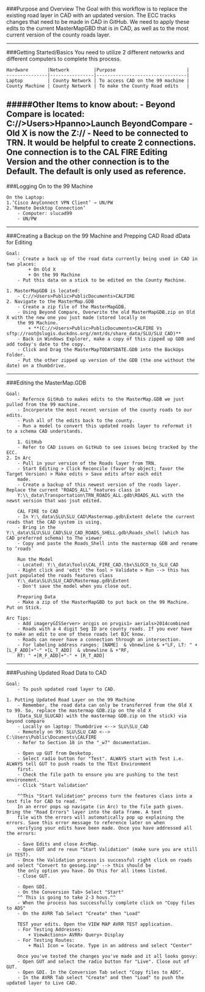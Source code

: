 ###Purpose and Overview
The Goal with this workflow is to replace the existing road layer in CAD with an updated version. The ECC tracks changes that need to 
be made in CAD in GitHub. We need to apply these edits to the current MasterMapGBD that is in CAD, as well as to the most current
version of the county roads layer. 

---
###Getting Started/Basics
You need to utilize 2 different netowrks and different computers to complete this process. 

	Hardware       |Network         |Purpose                          |
	---------------|----------------|---------------------------------|
	Laptop         | County Network | To access CAD on the 99 machine |
	County Machine | County Network | To make the County Road edits   |
	
#####Other Items to know about:
	- Beyond Compare is located: C://>Users>Hpanno>Launch BeyondCompare
	- Old X is now the Z://
	- Need to be connected to TRN. It would be helpful to create 2 connections. One connection is to the CAL FIRE Editing Version
	and the other connection is to the Default. The default is only used as reference. 
---
###Logging On to the 99 Machine

	On the Laptop: 
	1.‘Cisco AnyConnect VPN Client’ → UN/PW
	2.‘Remote Desktop Connection’
		- Computer: slucad99
		- UN/PW 

---
###Creating a Backup on the 99 Machine and Prepping CAD Road dData for Editing

	Goal:
		- Create a back up of the road data currently being used in CAD in two places:
			+ On Old X
			+ On the 99 Machine
		- Put this data on a stick to be edited on the County Machine.

	1. MasterMapGDB is located:
		- C://>Users>Public>PublicDocuments>CALFIRE
	2. Navigate to the MasterMap.GDB
		- Create a zip file of the MasterMapGDB.
		- Using Beyond Compare, Overwrite the old MasterMapGDB.zip on Old X with the new one you just made (stored locally on
		the 99 Machine.
			+ **(C://>Users>Public>PublicDocuments>CALFIRE Vs sftp://root@slugis.duckdns.org//mnt/ds/share_data/SLU/SLU_CAD)**
		- Back in Windows Explorer, make a copy of this zipped up GDB and add today's date to the copy. 
		- Click and Drag the MasterMapTODAYSDATE.GDB into the BackUps Folder.
		- Put the other zipped up version of the GDB (the one without the date) on a thumbdrive.
		
---
###Editing the MasterMap.GDB

	Goal:
		- Refernce GitHub to makes edits to the MasterMap.GDB we just pulled from the 99 machine. 
		- Incorporate the most recent version of the county roads to our edits.
		- Push all of the edits back to the county.
		- Run a model to convert this updated roads layer to reformat it to a schema CAD understands.
    
    	1. GitHub
		- Refer to CAD issues on GitHub to see issues being tracked by the ECC.
	2. In Arc
		- Pull in your version of the Roads layer from TRN.
		- Start Editing > Click Reconcile (favor by object; favor the Target Version) > Make edits > Save edits after each edit
		made. 
		- Create a backup of this newest version of the roads layer. Replace the current "ROADS_ALL" features class in
		Y:\\_data\Transportation\TRN_ROADS_ALL.gdb\ROADS_ALL with the newst version that was jsut edited. 
		
		CAL FIRE to CAD
		- In Y:\_data\SLU\SLU_CAD\Mastermap.gdb\Extent delete the current roads that the CAD system is using.
		- Bring in the Y:\_data\SLU\SLU_CAD\SLU_CAD_ROADS_SHELL.gdb\Roads_shell (which has CAD preferred schema) to The viewer
		- Copy and paste the Roads_Shell into the mastermap GDB and rename to ‘roads’
		
		Run the Model
		- Located: Y:\_data\Tools\CAL_FIRE_CAD.tbx\SLOCO_to_SLU_CAD
		- Right click and 'edit' the tool > Validate > Run --> this has just populated the roads features class
		Y:\_data\SLU\SLU_CAD\Mastermap.gdb\Extent
		- Don't save the model when you close out.
		
		Preparing Data
		- Make a zip of the MasterMapGBD to put back on the 99 Machine. Put on Stick. 
		
	Arc Tips:
		- Add imageryGISServer> arcgis on prvgis1> aerials>2014combined
		- Roads with a 4 digit Seg ID are county roads. If you ever have to make an edit to one of these roads let BJC know.
		- Roads can never have a connection through an intersection.
		- For labeling address ranges: [NAME]  & vbnewline & +"LF, LT: " +[L_F_ADD]+"-" +[L_T_ADD]  & vbnewline & +"RF, 
		RT: " +[R_F_ADD]+"-" + [R_T_ADD] 

---
###Pushing Updated Road Data to CAD

	Goal:
		- To push updated road layer to CAD.
	
	1. Putting Updated Road Layer on the 99 Machine
		- Remember, the road data can only be transferred from the Old X to 99. So, replace the mastermap GDB.zip on the old X
		(Data_SLU_SLUCAD) with the mastermap GDB.zip on the stick) via beyond compare
		- Locally on laptop: Thumbdrive <--> SLU\SLU_CAD
		- Remotely on 99: SLU\SLU_CAD <--> C:\Users\Public\Documents\CALFIRE
		- Refer to Section 18 in the "_w7" documentation. 
		
		- Open up GUT from Desketop. 
		- Select radio button for "Test". ALWAYS start with Test i.e. ALWAYS tell GUT to push roads to the TEst Environment
		first.
		- Check the file path to ensure you are pushing to the test environemnt.
		- Click "Start Validation"
		
		^^This "Start Validation" process turn the features class into a text file for CAD to read. ^^
		In an error pops up navigate (in Arc) to the file path given. Bring the "Road Errors" layer into the data frame. A text
		file with the errors will automatically pop up explaining the errors. Save this error message to reference later on when
		verifying your edits have been made. Once you have addressed all the errors:
		
		- Save Edits and close ArcMap.
		- Open GUT and re reun "Start Validation" (make sure you are still in TEST). 
		- Once the Validation process is successful right click on roads and select "Convert to geoseg.inp" --> this should be
		the only option you have. Do this for all items listed.
		- Close GUT.
		
		- Open GDI. 
		- On the Conversion Tab> Select "Start"
		^^ This is going to take 2-3 hous.^^
		- When the process has successfully complete click on "Copy files to ADS"
		- On the AVRR Tab Select "Create" then "Load"
		
		TEST your edits. Open the VIEW MAP AVRR TEST application. 
		- For Testing Addresses:
			+ ViewActions> AVRR> Query> Display
		- For Testing Routes:
			+ Mail Icon = locate. Type in an address and select "Center"
			
		Once you've tested the changes you've made and it all looks goovy:
		- Open GUT and select the radio button for "Live". Close out of GUT.
		- Open GDI. In the Conversion Tab select "Copy files to ADS".
		- In the AVRR Tab select "Create" and then "Load" to push the updated layer to Live CAD.
		
		
		
		
		
    
	

